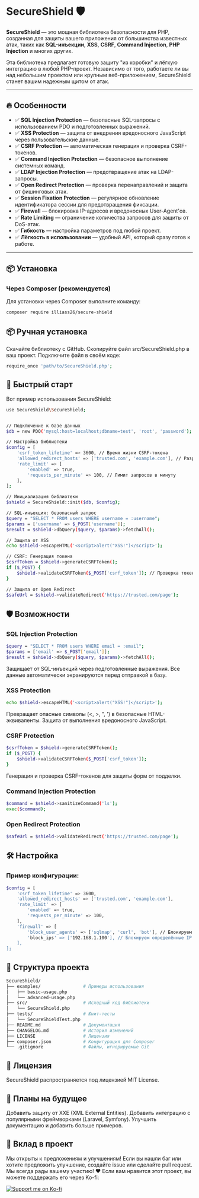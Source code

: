 # SecureShield 🛡️

**SecureShield** — это мощная библиотека безопасности для PHP, созданная для защиты вашего приложения от большинства известных атак, таких как **SQL-инъекции**, **XSS**, **CSRF**, **Command Injection**, **PHP Injection** и многих других.

Эта библиотека предлагает готовую защиту "из коробки" и лёгкую интеграцию в любой PHP-проект. Независимо от того, работаете ли вы над небольшим проектом или крупным веб-приложением, SecureShield станет вашим надежным щитом от атак.

---

## 🔥 **Особенности**

- ✅ **SQL Injection Protection** — безопасные SQL-запросы с использованием PDO и подготовленных выражений.
- ✅ **XSS Protection** — защита от внедрения вредоносного JavaScript через пользовательские данные.
- ✅ **CSRF Protection** — автоматическая генерация и проверка CSRF-токенов.
- ✅ **Command Injection Protection** — безопасное выполнение системных команд.
- ✅ **LDAP Injection Protection** — предотвращение атак на LDAP-запросы.
- ✅ **Open Redirect Protection** — проверка перенаправлений и защита от фишинговых атак.
- ✅ **Session Fixation Protection** — регулярное обновление идентификатора сессии для предотвращения фиксации.
- ✅ **Firewall** — блокировка IP-адресов и вредоносных User-Agent'ов.
- ✅ **Rate Limiting** — ограничение количества запросов для защиты от DoS-атак.
- ✅ **Гибкость** — настройка параметров под любой проект.
- ✅ **Лёгкость в использовании** — удобный API, который сразу готов к работе.

---

## 📦 **Установка**

### Через Composer (рекомендуется)
Для установки через Composer выполните команду:

```bash
composer require illiass26/secure-shield
```


## 📦 **Ручная установка**

Скачайте библиотеку с GitHub.
Скопируйте файл src/SecureShield.php в ваш проект.
Подключите файл в своём коде:

```bash
require_once 'path/to/SecureShield.php';
```

## 🚀 **Быстрый старт**

Вот пример использования SecureShield:

```bash
use SecureShield\SecureShield;


// Подключение к базе данных
$db = new PDO('mysql:host=localhost;dbname=test', 'root', 'password');

// Настройка библиотеки
$config = [
    'csrf_token_lifetime' => 3600, // Время жизни CSRF-токена
    'allowed_redirect_hosts' => ['trusted.com', 'example.com'], // Разрешённые домены для редиректов
    'rate_limit' => [
        'enabled' => true,
        'requests_per_minute' => 100, // Лимит запросов в минуту
    ],
];

// Инициализация библиотеки
$shield = SecureShield::init($db, $config);

// SQL-инъекция: безопасный запрос
$query = "SELECT * FROM users WHERE username = :username";
$params = ['username' => $_POST['username']];
$result = $shield->dbQuery($query, $params)->fetchAll();

// Защита от XSS
echo $shield->escapeHTML('<script>alert("XSS!")</script>');

// CSRF: Генерация токена
$csrfToken = $shield->generateCSRFToken();
if ($_POST) {
    $shield->validateCSRFToken($_POST['csrf_token']); // Проверка токена
}

// Защита от Open Redirect
$safeUrl = $shield->validateRedirect('https://trusted.com/page');
```

## 🛡️ **Возможности**

### SQL Injection Protection

```bash
$query = "SELECT * FROM users WHERE email = :email";
$params = ['email' => $_POST['email']];
$result = $shield->dbQuery($query, $params)->fetchAll();
```

Защищает от SQL-инъекций через подготовленные выражения.
Все данные автоматически экранируются перед отправкой в базу.

### XSS Protection

```bash
echo $shield->escapeHTML('<script>alert("XSS!")</script>');
```

Превращает опасные символы (<, >, ", ') в безопасные HTML-эквиваленты.
Защита от выполнения вредоносного JavaScript.

### CSRF Protection

```bash
$csrfToken = $shield->generateCSRFToken();
if ($_POST) {
    $shield->validateCSRFToken($_POST['csrf_token']);
}
```

Генерация и проверка CSRF-токенов для защиты форм от подделки.

### Command Injection Protection

```bash
$command = $shield->sanitizeCommand('ls');
exec($command);
```

### Open Redirect Protection

```bash
$safeUrl = $shield->validateRedirect('https://trusted.com/page');
```

## 🛠️ **Настройка**

### Пример конфигурации:

```bash
$config = [
    'csrf_token_lifetime' => 3600,
    'allowed_redirect_hosts' => ['trusted.com', 'example.com'],
    'rate_limit' => [
        'enabled' => true,
        'requests_per_minute' => 100,
    ],
    'firewall' => [
        'block_user_agents' => ['sqlmap', 'curl', 'bot'], // Блокируем подозрительные User-Agent'ы
        'block_ips' => ['192.168.1.100'], // Блокируем определённые IP
    ],
];
```

## 📂 **Структура проекта**

```bash
SecureShield/
├── examples/                # Примеры использования
│   ├── basic-usage.php
│   └── advanced-usage.php
├── src/                     # Исходный код библиотеки
│   └── SecureShield.php
├── tests/                   # Юнит-тесты
│   └── SecureShieldTest.php
├── README.md                # Документация
├── CHANGELOG.md             # История изменений
├── LICENSE                  # Лицензия
├── composer.json            # Конфигурация для Composer
└── .gitignore               # Файлы, игнорируемые Git
```

## 📜 Лицензия

SecureShield распространяется под лицензией MIT License.

## 🚀 Планы на будущее

Добавить защиту от XXE (XML External Entities).
Добавить интеграцию с популярными фреймворками (Laravel, Symfony).
Улучшить документацию и добавить больше примеров.

## 🤝 **Вклад в проект**

Мы открыты к предложениям и улучшениям! Если вы нашли баг или хотите предложить улучшение, создайте issue или сделайте pull request. Мы всегда рады вашему участию! ❤️
Если вам нравится этот проект, вы можете поддержать его через Ko-fi:

[![Support me on Ko-fi](https://ko-fi.com/img/githubbutton_sm.svg)](https://ko-fi.com/iliasmorsel)

 
